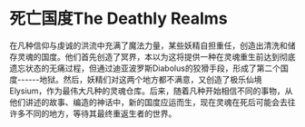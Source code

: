 # 死亡国度The Deathly Realms 

在凡种信仰与虔诚的洪流中充满了魔法力量，某些妖精自担重任，创造出清洗和储存灵魂的国度。他们首先创造了冥界，本以为这将提供一种在灵魂重生前达到彻底遗忘状态的无痛过程，但通过迪亚波罗斯Diabolus的狡猾手段，形成了第二个国度------地狱。然后，妖精们对这两个地方都不满意，又创造了极乐仙境Elysium，作为最伟大凡种的灵魂仓库。后来，随着凡种开始相信不同的事物，从他们讲述的故事、编造的神话中，新的国度应运而生，现在灵魂在死后可能会去往许多不同的地方，等待其最终重返生者的世界。

